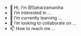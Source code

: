 - 👋 Hi, I’m @Saharzamaniha
- 👀 I’m interested in ...
- 🌱 I’m currently learning ...
- 💞️ I’m looking to collaborate on ...
- 📫 How to reach me ...

<!---
Saharzamaniha/Saharzamaniha is a ✨ special ✨ repository because its `README.md` (this file) appears on your GitHub profile.
You can click the Preview link to take a look at your changes.
--->
